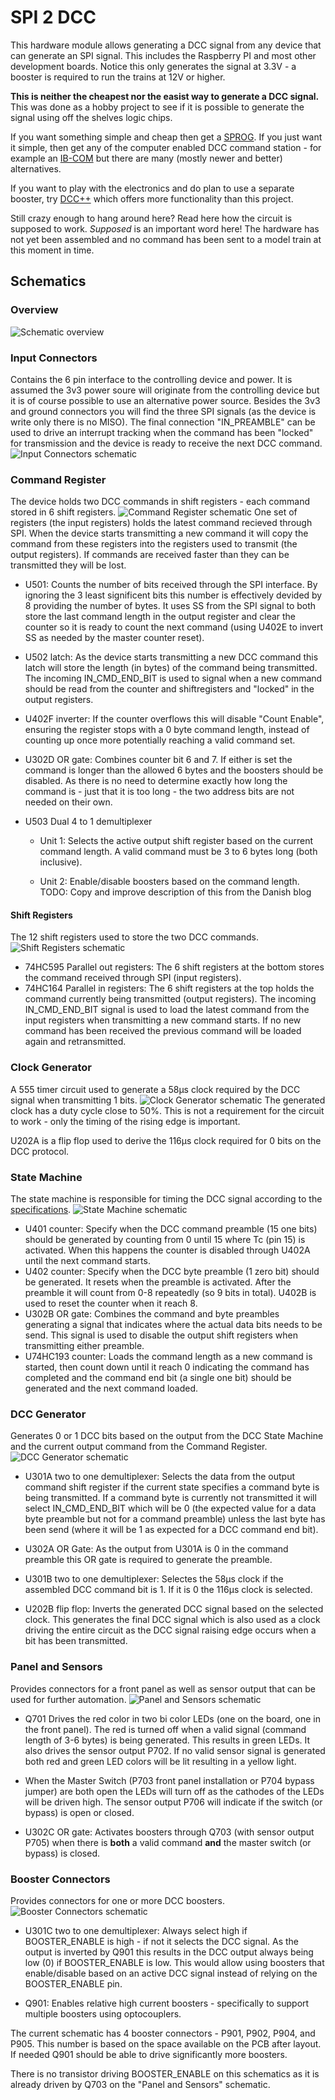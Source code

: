 # SPI 2 DCC
This hardware module allows generating a DCC signal from any device that can generate an SPI signal. This includes the 
Raspberry PI and most other development boards. Notice this only generates the signal at 3.3V - a booster is required to run the trains at 12V or higher.

**This is neither the cheapest nor the easist way to generate a DCC signal.**  
This was done as a hobby project to see if it is possible to generate the signal using off the shelves logic chips.

If you want something simple and cheap then get a [SPROG](http://www.sprog-dcc.co.uk/about_sprogII.shtml). If you just want it simple,
then get any of the computer enabled DCC command station - for example an [IB-COM](http://www.uhlenbrock.de/de_DE/produkte/digizen/I000C67F-001.htm!ArcEntryInfo=0004.2.I000C67F)
but there are many (mostly newer and better) alternatives.

If you want to play with the electronics and do plan to use a separate booster, try [DCC++](https://github.com/DccPlusPlus/BaseStation) which offers more functionality than this project.

Still crazy enough to hang around here? Read here how the circuit is supposed to work. *Supposed* is an important word here! The hardware has not yet been assembled and no command has been sent to a model train at this moment in time.

## Schematics
### Overview
![Schematic overview](https://kicaddoxer.azurewebsites.net/github/trainiot/Hardware/master/Spi2Dcc/SpiDcc.sch?hiddenpins=ShowIfConnectedToWire&.svg)

### Input Connectors
Contains the 6 pin interface to the controlling device and power. It is assumed the 3v3 power soure will originate from the controlling 
device but it is of course possible to use an alternative power source.
Besides the 3v3 and ground connectors you will find the three SPI signals (as the device is write only there is no MISO). The final connection 
"IN_PREAMBLE" can be used to drive an interrupt tracking when the command has been "locked" for transmission and the device is ready to receive
the next DCC command. 
![Input Connectors schematic](https://kicaddoxer.azurewebsites.net/github/trainiot/Hardware/master/Spi2Dcc/InputConnectors.sch?hiddenpins=ShowIfConnectedToWire&.svg)

### Command Register

The device holds two DCC commands in shift registers - each command stored in 6 shift registers. 
![Command Register schematic](https://kicaddoxer.azurewebsites.net/github/trainiot/Hardware/master/Spi2Dcc/CommandRegister.sch?hiddenpins=ShowIfConnectedToWire&.svg)
One set of registers (the input registers) holds the latest command recieved through SPI. When the device starts transmitting
a new command it will copy the command from these registers into the registers used to transmit (the output registers).
If commands are received faster than they can be transmitted they will be lost.

* U501: Counts the number of bits received through the SPI interface. By ignoring the 3 least significent bits this number is effectively devided by 8 providing the number of bytes. It uses SS from the SPI signal to both store the
last command length in the output register and clear the counter so it is ready to count the next command
(using U402E to invert SS as needed by the master counter reset).

* U502 latch: As the device starts transmitting a new DCC command this latch will store the length (in bytes) of the command being transmitted.  
The incoming IN_CMD_END_BIT is used to signal when a new command should be read from the counter and shiftregisters and "locked" in the output registers.

* U402F inverter: If the counter overflows this will disable "Count Enable", ensuring the register stops with a 0 byte command length,
instead of counting up once more potentially reaching a valid command set.

* U302D OR gate: Combines counter bit 6 and 7. If either is set the command is longer than the allowed 6 bytes and the boosters
should be disabled. As there is no need to determine exactly how long the command is - just that it is too long - the two address bits
are not needed on their own.

* U503 Dual 4 to 1 demultiplexer

  * Unit 1: Selects the active output shift register based on the current command length.
A valid command must be 3 to 6 bytes long (both inclusive).  

  * Unit 2: Enable/disable boosters based on the command length. TODO: Copy and improve description of this from the Danish blog

#### Shift Registers
The 12 shift registers used to store the two DCC commands.
![Shift Registers schematic](https://kicaddoxer.azurewebsites.net/github/trainiot/Hardware/master/Spi2Dcc/ShiftRegisters.sch?hiddenpins=ShowIfConnectedToWire&.svg)
* 74HC595 Parallel out registers: The 6 shift registers at the bottom stores the command received through SPI (input registers).
* 74HC164 Parallel in registers: The 6 shift registers at the top holds the command currently being transmitted (output registers).
The incoming IN_CMD_END_BIT signal is used to load the latest command from the input registers when transmitting a new command starts.
If no new command has been received the previous command will be loaded again and retransmitted.

### Clock Generator
A 555 timer circuit used to generate a 58μs clock required by the DCC signal when transmitting 1 bits.
![Clock Generator schematic](https://kicaddoxer.azurewebsites.net/github/trainiot/Hardware/master/Spi2Dcc/ClockGenerator.sch?hiddenpins=ShowIfConnectedToWire&.svg)
The generated clock has a duty cycle close to 50%. This is not a requirement for the circuit to work - only the timing of the
rising edge is important.

U202A is a flip flop used to derive the 116μs clock required for 0 bits on the DCC protocol.

### State Machine
The state machine is responsible for timing the DCC signal according to the [specifications](http://www.nmra.org/sites/default/files/s-92-2004-07.pdf).
![State Machine schematic](https://kicaddoxer.azurewebsites.net/github/trainiot/Hardware/master/Spi2Dcc/DccStateMachine.sch?hiddenpins=ShowIfConnectedToWire&.svg)
* U401 counter: Specify when the DCC command preamble (15 one bits) should be generated by counting from 0 until 15 where Tc (pin 15) is activated. When this happens the counter is disabled through U402A until the next command starts.
* U402 counter: Specify when the DCC byte preamble (1 zero bit) should be generated. It resets when the preamble is activated. After the preamble it will count from 0-8 repeatedly (so 9 bits in total). U402B is used to reset the counter when it reach 8.
* U302B OR gate: Combines the command and byte preambles generating a signal that indicates where the actual data bits needs to be send. This signal is used to disable the output shift registers when transmitting either preamble.
* U74HC193 counter: Loads the command length as a new command is started, then count down until it reach 0 indicating the command has completed and the command end bit (a single one bit) should be generated and the next command loaded.

### DCC Generator
Generates 0 or 1 DCC bits based on the output from the DCC State Machine and the current output command from the Command Register.
![DCC Generator schematic](https://kicaddoxer.azurewebsites.net/github/trainiot/Hardware/master/Spi2Dcc/DccGenerator.sch?hiddenpins=ShowIfConnectedToWire&.svg)

* U301A two to one demultiplexer: Selects the data from the output command shift register if the current state specifies a command byte is being transmitted. If a command byte is currently not transmitted it will select IN_CMD_END_BIT which will be 0 (the expected value for a data byte preamble but not for a command preamble) unless the last byte has been send (where it will be 1 as expected for a DCC command end bit). 

* U302A OR Gate: As the output from U301A is 0 in the command preamble this OR gate is required to generate the preamble.

* U301B two to one demultiplexer: Selectes the 58μs clock if the assembled DCC command bit is 1. If it is 0 the 116μs clock is selected.

* U202B flip flop: Inverts the generated DCC signal based on the selected clock. This generates the final DCC signal which is also used as a clock driving the entire circuit as the DCC signal raising edge occurs when a bit has been transmitted.

### Panel and Sensors
Provides connectors for a front panel as well as sensor output that can be used for further automation.
![Panel and Sensors schematic](https://kicaddoxer.azurewebsites.net/github/trainiot/Hardware/master/Spi2Dcc/PanelAndSensors.sch?hiddenpins=ShowIfConnectedToWire&.svg)

* Q701 Drives the red color in two bi color LEDs (one on the board, one in the front panel). The red is turned off when a valid signal (command length of 3-6 bytes) is being generated. This results in green LEDs. It also drives the sensor output P702. If no valid sensor signal is generated both red and green LED colors will be lit resulting in a yellow light.

* When the Master Switch (P703 front panel installation or P704 bypass jumper) are both open the LEDs will turn off as the cathodes of the LEDs will be driven high. The sensor output P706 will indicate if the switch (or bypass) is open or closed.

* U302C OR gate: Activates boosters through Q703 (with sensor output P705) when there is **both** a valid command **and** the master switch (or bypass) is closed.

### Booster Connectors
Provides connectors for one or more DCC boosters.
![Booster Connectors schematic](https://kicaddoxer.azurewebsites.net/github/trainiot/Hardware/master/Spi2Dcc/BoosterConnectors.sch?hiddenpins=ShowIfConnectedToWire&.svg)

* U301C two to one demultiplexer: Always select high if BOOSTER_ENABLE is high - if not it selects the DCC signal. As the output is inverted by Q901 this results in the DCC output always being low (0) if BOOSTER_ENABLE is low. This would allow using boosters that enable/disable based on an active DCC signal instead of relying on the BOOSTER_ENABLE pin.

* Q901: Enables relative high current boosters - specifically to support multiple boosters using optocouplers.

The current schematic has 4 booster connectors - P901, P902, P904, and P905. This number is based on the space available on the PCB after layout. If needed Q901 should be able to drive significantly more boosters.

There is no transistor driving BOOSTER_ENABLE on this schematics as it is already driven by Q703 on the "Panel and Sensors" schematic.
